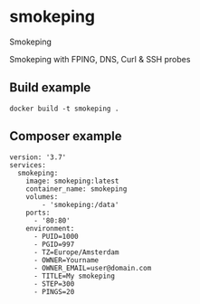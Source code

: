 # smokeping
Smokeping

Smokeping with FPING, DNS, Curl & SSH probes

## Build example
```
docker build -t smokeping .
```

## Composer example
```
version: '3.7'
services:
  smokeping:
    image: smokeping:latest
    container_name: smokeping
    volumes:
        - 'smokeping:/data'
    ports:
      - '80:80'
    environment:
      - PUID=1000
      - PGID=997
      - TZ=Europe/Amsterdam
      - OWNER=Yourname
      - OWNER_EMAIL=user@domain.com
      - TITLE=My smokeping
      - STEP=300
      - PINGS=20
```
